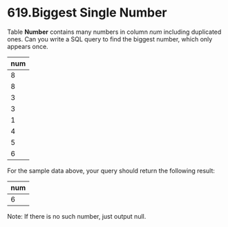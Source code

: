 # 619.Biggest Single Number

Table **Number** contains many numbers in column *num* including duplicated ones.
Can you write a SQL query to find the biggest number, which only appears once.

|num|
|---|
| 8 |
| 8 |
| 3 |
| 3 |
| 1 |
| 4 |
| 5 |
| 6 | 

For the sample data above, your query should return the following result:

|num|
|---|
| 6 |

Note:
If there is no such number, just output null.

